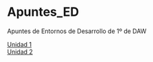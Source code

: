 # Apuntes_ED
Apuntes de Entornos de Desarrollo de 1º de DAW

[Unidad 1](ELEMENTOS.md)  
[Unidad 2](ENTORNOS.md)  




